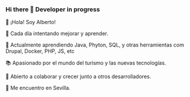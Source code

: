 ### Hi there 👋 Developer in progress
👋 ¡Hola! Soy Alberto!

🚀 Cada día intentando mejorar y aprender.

🌱 Actualmente aprendiendo Java, Phyton, SQL, y otras herramientas com Drupal, Docker, PHP, JS, etc

📚 Apasionado por el mundo del turismo y las nuevas tecnologías.

🔗 Abierto a colaborar y crecer junto a otros desarrolladores.

📍 Me encuentro en Sevilla.
<!--
**alblinrey/alblinrey** is a ✨ _special_ ✨ repository because its `README.md` (this file) appears on your GitHub profile.

Here are some ideas to get you started:

- 🔭 I’m currently working on ...
- 🌱 I’m currently learning ...
- 👯 I’m looking to collaborate on ...
- 🤔 I’m looking for help with ...
- 💬 Ask me about ...
- 📫 How to reach me: ...
- 😄 Pronouns: ...
- ⚡ Fun fact: ...
-->
